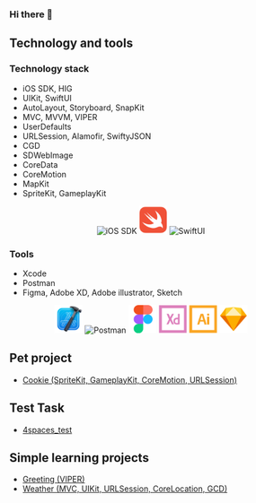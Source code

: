 ### Hi there 👋

## Technology and tools

### Technology stack
- iOS SDK, HIG
- UIKit, SwiftUI
- AutoLayout, Storyboard, SnapKit
- MVC, MVVM, VIPER 
- UserDefaults
- URLSession, Alamofir, SwiftyJSON
- CGD
- SDWebImage
- CoreData
- CoreMotion
- MapKit
- SpriteKit, GameplayKit

<div align="center">
<img src="https://developer.apple.com/assets/elements/icons/sdk-16/sdk-16-128x128_2x.png" title="iOS SDK" alt="iOS SDK" height="50"/>
<img src="https://github.com/devicons/devicon/blob/master/icons/swift/swift-original.svg" title="Swift" alt="Swift" height="50"/>
<img src="https://developer.apple.com/assets/elements/icons/swiftui/swiftui-96x96_2x.png" title="SwiftUI" alt="SwiftUI" height="50"/>
</div>

### Tools
- Xcode
- Postman
- Figma, Adobe XD,
Adobe illustrator, Sketch


<div align="center"> 
<img src="https://github.com/devicons/devicon/blob/master/icons/xcode/xcode-original.svg" title="Xcode" title="Xcode" alt="Xcode" height="50"/>
<img src="https://img.shields.io/badge/Postman-FF6C37?style=for-the-badge&logo=postman&logoColor=white" title="Postman" alt="Postman" height="50"/>
<img src="https://github.com/devicons/devicon/blob/master/icons/figma/figma-original.svg" title="Figma" alt="Figma" height="50"/>
<img src="https://github.com/devicons/devicon/blob/master/icons/xd/xd-line.svg" title="AdobeXD" alt="AdobeXD" height="50"/>
<img src="https://github.com/devicons/devicon/blob/master/icons/illustrator/illustrator-line.svg" title="AdobeAI" alt="AdobeAI" height="50"/>
<img src="https://github.com/devicons/devicon/blob/master/icons/sketch/sketch-original.svg" title="Sketch" alt="Sketch" height="50"/>
</div>

## Pet project
- [Cookie (SpriteKit, GameplayKit, CoreMotion, URLSession)](https://github.com/bodrrovva/CookieSpriteKit)

## Test Task
- [4spaces_test](https://github.com/bodrrovva/4spaces_test)

## Simple learning projects
- [Greeting (VIPER)](https://github.com/bodrrovva/GreetingVIPER)
- [Weather (MVC, UIKit, URLSession, CoreLocation, GCD)](https://github.com/bodrrovva/Weather)

